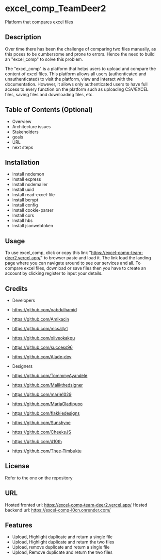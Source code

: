# excel_comp_TeamDeer2
Platform that compares excel files

## Description
Over time there has been the challenge of comparing two files manually, as this poses to be cumbersome and prone to errors. Hence the need to build an "excel_comp" to solve this problem. 

The "excel_comp" is a platform that helps users to upload and compare the content of excel files. This platform allows all users (authenticated and unauthenticated) to visit the platform, view and interact with the documentation. However, it allows only authenticated users to have full access to every function on the platform such as uploading CSV/EXCEL files, saving files and downloading files, etc.

## Table of Contents (Optional)
 - Overview
 - Architecture issues
 - Stakeholders
 - goals
 - URL
 - next steps

## Installation
- Install nodemon
- Install  express
- Install nodemailer
- Install uuid
- Install read-excel-file
- Install bcrypt
- Install config
- Install cookie-parser
- Install cors
- Install hbs
- Install jsonwebtoken


## Usage
To use excel_comp, click or copy this link "https://excel-comp-team-deer2.vercel.app/" to browser paste and load it. The link load the landing page where you can navigate around to see our services and all. To compare excel files, download or save files then you have to create an account by clicking register to input your details.  

## Credits
- Developers
- https://github.com/oabdulhamid
- https://github.com/Amikacin
- https://github.com/mcsally1
- https://github.com/oliveokakpu
- https://github.com/success96
- https://github.com/Alade-dev

- Designers
- https://github.com/TommmyAyandele
- https://github.com/Malikthedsigner
- https://github.com/marie1029
- https://github.com/MariaOladipupo
- https://github.com/flakkiedesigns
- https://github.com/Sunshyne
- https://github.com/CheeksJS
- https://github.com/d10th
- https://github.com/Thee-Timbuktu


## License
Refer to the one on the repository

## URL
Hosted fronted url: https://excel-comp-team-deer2.vercel.app/
Hosted backend url: https://excel-comp-l0cn.onrender.com/ 

## Features
- Upload, Highlight duplicate and return a single file
- Upload, Highlight duplicate and return the two files
- Upload, remove duplicate and return a single file
- Upload, Remove duplicate and return the two files
